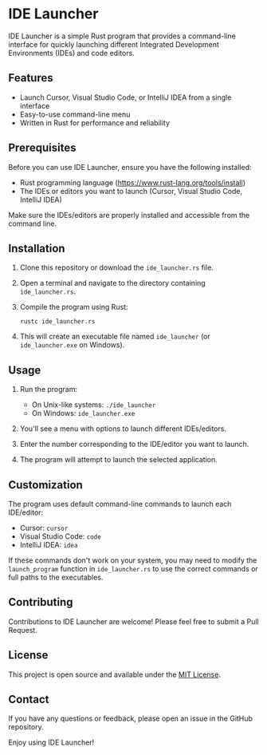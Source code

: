 # IDE Launcher

IDE Launcher is a simple Rust program that provides a command-line interface for quickly launching different Integrated Development Environments (IDEs) and code editors.

## Features

- Launch Cursor, Visual Studio Code, or IntelliJ IDEA from a single interface
- Easy-to-use command-line menu
- Written in Rust for performance and reliability

## Prerequisites

Before you can use IDE Launcher, ensure you have the following installed:

- Rust programming language (https://www.rust-lang.org/tools/install)
- The IDEs or editors you want to launch (Cursor, Visual Studio Code, IntelliJ IDEA)

Make sure the IDEs/editors are properly installed and accessible from the command line.

## Installation

1. Clone this repository or download the `ide_launcher.rs` file.
2. Open a terminal and navigate to the directory containing `ide_launcher.rs`.
3. Compile the program using Rust:

   ```
   rustc ide_launcher.rs
   ```

4. This will create an executable file named `ide_launcher` (or `ide_launcher.exe` on Windows).

## Usage

1. Run the program:
   - On Unix-like systems: `./ide_launcher`
   - On Windows: `ide_launcher.exe`

2. You'll see a menu with options to launch different IDEs/editors.
3. Enter the number corresponding to the IDE/editor you want to launch.
4. The program will attempt to launch the selected application.

## Customization

The program uses default command-line commands to launch each IDE/editor:

- Cursor: `cursor`
- Visual Studio Code: `code`
- IntelliJ IDEA: `idea`

If these commands don't work on your system, you may need to modify the `launch_program` function in `ide_launcher.rs` to use the correct commands or full paths to the executables.

## Contributing

Contributions to IDE Launcher are welcome! Please feel free to submit a Pull Request.

## License

This project is open source and available under the [MIT License](LICENSE).

## Contact

If you have any questions or feedback, please open an issue in the GitHub repository.

Enjoy using IDE Launcher!
